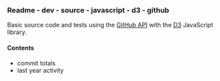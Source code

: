 ### Readme - dev - source - javascript - d3 - github

Basic source code and tests using the [GitHub API](https://developer.github.com/v3/)
with the [D3](http://d3js.org) JavaScript library.

#### Contents
* commit totals
* last year activity

